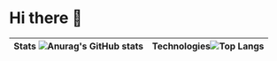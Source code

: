 # Hi there 👋

| Stats ![Anurag's GitHub stats](https://github-readme-stats.vercel.app/api?username=ielkina) | Technologies![Top Langs](https://github-readme-stats.vercel.app/api/top-langs/?username=ielkina&layout=compact) |
| ------------------------------------------------------------------------------------------ | --------------------------------------------------------------------------------------------------------------- |

<!--
**ielkina/ielkina** is a ✨ _special_ ✨ repository because its `README.md` (this file) appears on your GitHub profile.

Here are some ideas to get you started:

- 🔭 I’m currently working on ...
- 🌱 I’m currently learning ...
- 👯 I’m looking to collaborate on ...
- 🤔 I’m looking for help with ...
- 💬 Ask me about ...
- 📫 How to reach me: ...
- 😄 Pronouns: ...
- ⚡ Fun fact: ...
-->
